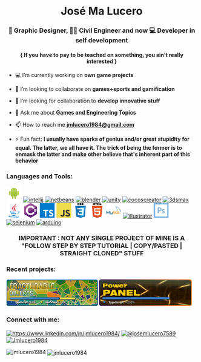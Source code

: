 <h1 align="center">José Ma Lucero</h1>
<h3 align="center">🎨 Graphic Designer, 👷‍♂️ Civil Engineer and now 💻 Developer in self development</h3>
<h4 align="center">{ If you have to pay to be teached on something, you ain't really interested }</h4>
 <!---
<p align="left"> <img src="https://komarev.com/ghpvc/?username=jmlucero1984&label=Profile%20views&color=0e75b6&style=flat" alt="jmlucero1984" /> </p>
 
<p align="left"> <a href="https://github.com/ryo-ma/github-profile-trophy"><img src="https://github-profile-trophy.vercel.app/?username=jmlucero1984" alt="jmlucero1984" /></a> </p>
--->



- 💻 I’m currently working on **own game projects**

- 🤝 I’m looking to collaborate on **games+sports and gamification**

- 📯 I’m looking for collaboration to **develop innovative stuff**

- 💬 Ask me about **Games and Engineering Topics**

- 📫 How to reach me **jmlucero1984@gmail.com**

- ⚡ Fun fact: **I usually have sparks of genius and/or great stupidity for equal. The latter, we all have it. The trick of being the former is to enmask the latter and make other believe that's inherent part of this behavior**


 

<h3 align="left">Languages and Tools:</h3>
<p align="left">
<a href="https://developer.android.com" target="_blank" rel="noreferrer"><img src="https://raw.githubusercontent.com/devicons/devicon/master/icons/android/android-original-wordmark.svg" alt="android" width="40" height="40"/></a>
<a href="https://www.jetbrains.com/" target="_blank" rel="noreferrer"><img src="https://blog.jetbrains.com/wp-content/uploads/2019/01/idea_icon.svg" alt="intellij" width="40" height="40"/></a>
<a href="https://netbeans.apache.org/" target="_blank" rel="noreferrer"><img src="https://netbeans.apache.org/_/images/apache-netbeans.svg" alt="netbeans" width="40" height="40"/></a>
<a href="https://www.blender.org/" target="_blank" rel="noreferrer"><img src="https://download.blender.org/branding/community/blender_community_badge_white.svg" alt="blender" width="40" height="40"/></a>
<a href="https://unity.com/" target="_blank" rel="noreferrer"><img src="https://www.vectorlogo.zone/logos/unity3d/unity3d-icon.svg" alt="unity" width="40" height="40"/></a>
<a href="https://www.cocos.com/" target="_blank" rel="noreferrer"><img src="https://xgm.guru/files/283/293993/14161744_0fc270d048.png" alt="cocoscreator" width="40" height="40"/></a>
<a href="https://latinoamerica.autodesk.com/" target="_blank" rel="noreferrer"><img src="https://www.svgrepo.com/show/303505/3ds-max-full-logo.svg" alt="3dsmax" width="40" height="40"/></a>
<a href="https://www.java.com" target="_blank" rel="noreferrer"><img src="https://raw.githubusercontent.com/devicons/devicon/master/icons/java/java-original.svg" alt="java" width="40" height="40"/></a>
<a href="https://www.w3schools.com/cs/" target="_blank" rel="noreferrer"><img src="https://raw.githubusercontent.com/devicons/devicon/master/icons/csharp/csharp-original.svg" alt="csharp" width="40" height="40"/></a>
<a href="https://www.typescriptlang.org/" target="_blank" rel="noreferrer"><img src="https://raw.githubusercontent.com/devicons/devicon/master/icons/typescript/typescript-original.svg" alt="typescript" width="40" height="40"/></a>
<a href="https://developer.mozilla.org/en-US/docs/Web/JavaScript" target="_blank" rel="noreferrer"><img src="https://raw.githubusercontent.com/devicons/devicon/master/icons/javascript/javascript-original.svg" alt="javascript" width="40" height="40"/></a>
<a href="https://www.w3schools.com/css/" target="_blank" rel="noreferrer"><img src="https://raw.githubusercontent.com/devicons/devicon/master/icons/css3/css3-original-wordmark.svg" alt="css3" width="40" height="40"/></a>
<a href="https://www.w3.org/html/" target="_blank" rel="noreferrer"><img src="https://raw.githubusercontent.com/devicons/devicon/master/icons/html5/html5-original-wordmark.svg" alt="html5" width="40" height="40"/></a>
<a href="https://www.mysql.com/" target="_blank" rel="noreferrer"><img src="https://raw.githubusercontent.com/devicons/devicon/master/icons/mysql/mysql-original-wordmark.svg" alt="mysql" width="40" height="40"/></a>
<a href="https://www.adobe.com/in/products/illustrator.html" target="_blank" rel="noreferrer"><img src="https://www.vectorlogo.zone/logos/adobe_illustrator/adobe_illustrator-icon.svg" alt="illustrator" width="40" height="40"/></a>
<a href="https://www.photoshop.com/en" target="_blank" rel="noreferrer"><img src="https://raw.githubusercontent.com/devicons/devicon/master/icons/photoshop/photoshop-line.svg" alt="photoshop" width="40" height="40"/></a>
<a href="https://www.selenium.dev" target="_blank" rel="noreferrer"><img src="https://raw.githubusercontent.com/detain/svg-logos/780f25886640cef088af994181646db2f6b1a3f8/svg/selenium-logo.svg" alt="selenium" width="40" height="40"/></a>
<a href="https://www.arduino.cc/" target="_blank" rel="noreferrer"><img src="https://cdn.worldvectorlogo.com/logos/arduino-1.svg" alt="arduino" width="40" height="40"/></a>
</p>

<h3 align="center">IMPORTANT : NOT ANY SINGLE PROJECT OF MINE IS A "FOLLOW STEP BY STEP TUTORIAL | COPY/PASTED | STRAIGHT CLONED" STUFF</h3>
 
<h3 align="left">Recent projects:</h3>
<p align="left">
 <a href="https://github.com/Jmlucero1984/FracturableObjects" target="_blank" rel="noreferrer"><img src="https://github.com/Jmlucero1984/FracturableObjects/blob/main/fracturableObjsPill.png" alt="FracturableObjects" height="70"/></a> 
  <a href="https://github.com/Jmlucero1984/PowerPanel" target="_blank" rel="noreferrer"><img src="https://github.com/Jmlucero1984/PowerPanel/blob/master/PowerPanelPill2.png" alt="PowerPanel" height="70"/></a>
</p>




 
<h3 align="left">Connect with me:</h3>
<p align="left">
<a href="https://linkedin.com/in/jmlucero1984/" target="blank"><img align="center" src="https://raw.githubusercontent.com/rahuldkjain/github-profile-readme-generator/master/src/images/icons/Social/linked-in-alt.svg" alt="https://www.linkedin.com/in/jmlucero1984/" height="30" width="40" /></a>
<a href="https://www.youtube.com/channel/UCY-35QDjG_pK76fdDb9VgyA" target="blank"><img align="center" src="https://raw.githubusercontent.com/rahuldkjain/github-profile-readme-generator/master/src/images/icons/Social/youtube.svg" alt="@josemlucero7589" height="30" width="40" /></a>
 <a href="https://www.codewars.com/users/Jmlucero1984" target="blank"><img align="center" src="https://www.codewars.com/users/Jmlucero1984/badges/micro" alt="Jmlucero1984" height="30" /></a>
</p>

<p><img align="left" src="https://github-readme-stats.vercel.app/api/top-langs?username=jmlucero1984&show_icons=true&locale=en&layout=compact" alt="jmlucero1984" /></p>

<p>&nbsp;<img align="center" src="https://github-readme-stats.vercel.app/api?username=jmlucero1984&show_icons=true&locale=en" alt="jmlucero1984" /></p>



